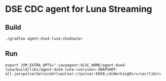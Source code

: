 # DSE CDC agent for Luna Streaming

## Build

    ./gradlew agent-dse4-luna:shadowJar

## Run

    export JVM_EXTRA_OPTS="-javaagent:$CSC_HOME/agent-dse4-luna/build/libs/agent-dse4-luna-<version>-SNAPSHOT-all.jar=pulsarServiceUrl=pulsar://pulsar:6650,cdcWorkingDir=/var/lib/cassandra/cdc"



